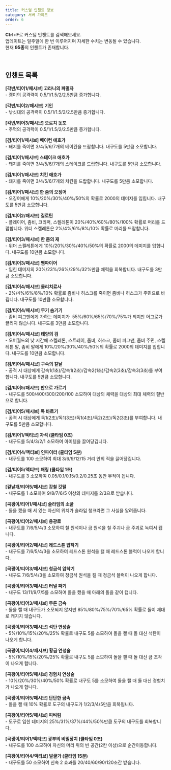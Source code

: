 ```yaml
---
title: 커스텀 인챈트 정보
category: 서버 가이드
order: 6
---
```


**Ctrl+F**로 커스텀 인챈트를 검색해보세요.<br>업데이트는 일주일에 한 번 이루어지며 자세한 수치는 변동될 수 있습니다.<br>현재 **95종**의 인챈트가 존재합니다.

&nbsp;

## 인챈트 목록

**\[각반/티어1/패시브\] 고라니의 파멸자**<br>\- 괭이의 공격력이 0.5/1/1.5/2/2.5만큼 증가합니다.

**\[각반/티어2/패시브\] 기인**<br>\- 낚싯대의 공격력이 0.5/1/1.5/2/2.5만큼 증가합니다.

**\[각반/티어3/패시브\] 오로치 돗포**<br>\- 주먹의 공격력이 0.5/1/1.5/2/2.5만큼 증가합니다.

**\[검/티어1/패시브\] 베이컨 애호가**<br>\- 돼지를 죽이면 3/4/5/6/7개의 베이컨을 드랍합니다. 내구도를 5만큼 소모합니다.

**\[검/티어1/패시브\] 스테이크 애호가**<br>\- 돼지를 죽이면 3/4/5/6/7개의 스테이크를 드랍합니다. 내구도를 5만큼 소모합니다.

**\[검/티어1/패시브\] 치킨 애호가**<br>\- 돼지를 죽이면 3/4/5/6/7개의 치킨을 드랍합니다. 내구도를 5만큼 소모합니다.

**\[검/티어1/패시브\] 한 줌의 오징어**<br>\- 오징어에게 10%/20%/30%/40%/50%의 확률로 2000의 데미지를 입힙니다. 내구도를 5만큼 소모합니다.

**\[검/티어2/패시브\] 길로틴**<br>\- 플레이어, 좀비, 크리퍼, 스켈레톤이 20%/40%/60%/80%/100% 확률로 머리를 드랍합니다. 위더 스켈레톤은 2%/4%/6%/8%/10% 확률로 머리를 드랍합니다.

**\[검/티어3/패시브\] 한 줌의 재**<br>\- 위더 스켈레톤에게 10%/20%/30%/40%/50%의 확률로 2000의 데미지를 입힙니다. 내구도를 10만큼 소모합니다.

**\[검/티어3/패시브\] 뱀파이어**<br>\- 입힌 데미지의 20%/23%/26%/29%/32%만큼 체력을 회복합니다. 내구도를 3만큼 소모합니다.

**\[검/티어4/패시브\] 물리치료사**<br>\- 2%/4%/6%/8%/10% 확률로 좀비나 허스크를 죽이면 좀비나 허스크가 주민으로 바뀝니다. 내구도를 10만큼 소모합니다.

**\[검/티어4/패시브\] 무기 숨기기**<br>\- 좀비 피그맨에게 가하는 데미지가&nbsp; 55%/60%/65%/70%/75%가 되지만 어그로가 끌리지 않습니다. 내구도를 3만큼 소모합니다.

**\[검/티어4/패시브\] 태양의 검**<br>\- 오버월드의 낮 시간에 스켈레톤, 스트레이, 좀비, 허스크, 좀비 피그맨, 좀비 주민, 스켈레톤 말, 좀비 말에게 10%/20%/30%/40%/50%의 확률로 2000의 데미지를 입힙니다. 내구도를 10만큼 소모합니다.

**\[검/티어4/패시브\] 구속의 칼날**<br>\- 공격 시 대상에게 감속1(1초)/감속1(2초)/감속2(1초)/감속2(3초)/감속3(3초)를 부여합니다. 내구도를 5만큼 소모합니다.

**\[검/티어5/패시브\] 반으로 가르기**<br>\- 내구도를 500/400/300/200/100 소모하여 대상의 체력을 대상의 최대 체력의 절반으로 합니다.

**\[검/티어5/패시브\] 독 바르기**<br>\- 공격 시 대상에게 독1(2초)/독1(3초)/독1(4초)/독2(2초)/독2(3초)를 부여합니다. 내구도를 5만큼 소모합니다.

**\[검/티어1/액티브\] 자석 (쿨타임 0초)**<br>\- 내구도를 5/4/3/2/1 소모하여 아이템을 끌어당깁니다.

**\[검/티어4/액티브\] 인파이터 (쿨타임 5분)**<br>\- 내구도를 100 소모하여 최대 3/6/9/12/15 거리 안의 적을 끌어당깁니다.

**\[검/티어5/액티브\] 패링 (쿨타임 1초)**<br>\- 내구도를 3 소모하여 0.05/0.1/0.15/0.2/0.25초 동안 무적이 됩니다.

**\[겉날개/티어5/패시브\] 강철 깃털**<br>\- 내구도를 1 소모하여 9/8/7/6/5 이상의 데미지를 2/3으로 받습니다.

**\[곡괭이/티어1/패시브\] 슬라임의 소굴**<br>\- 돌을 캤을 때 서 있는 자신의 위치가 슬라임 청크라면 그 사실을 알려줍니다.

**\[곡괭이/티어2/패시브\] 용광로**<br>\- 내구도를 7/6/5/4/3 소모하여 철 원석이나 금 원석을 철 주괴나 금 주괴로 녹여서 캡니다.

**\[곡괭이/티어2/패시브\] 레드스톤 압착기**<br>\- 내구도를 7/6/5/4/3을 소모하여 레드스톤 원석을 캘 때 레드스톤 블럭이 나오게 합니다.

**\[곡괭이/티어3/패시브\] 청금석 압착기**<br>\- 내구도 7/6/5/4/3을 소모하여 청금석 원석을 캘 때 청금석 블럭이 나오게 합니다.

**\[곡괭이/티어3/패시브\] 터널 파기**<br>\- 내구도 13/11/9/7/5를 소모하여 돌을 캤을 때 아래의 돌을 같이 캡니다.

**\[곡괭이/티어3/패시브\] 무른 금속**<br>\- 돌을 캘 때 내구도가 소모되지 않지만 85%/80%/75%/70%/65% 확률로 돌이 제대로 캐지지 않습니다.

**\[곡괭이/티어3/패시브\] 석탄 연성술**<br>\- 5%/10%/15%/20%/25% 확률로 내구도 5를 소모하여 돌을 캘 때 돌 대신 석탄이 나오게 합니다.

**\[곡괭이/티어4/패시브\] 황금 연성술**<br>\- 5%/10%/15%/20%/25% 확률로 내구도 5를 소모하여 돌을 캘 때 돌 대신 금 조각이 나오게 합니다.

**\[곡괭이/티어5/패시브\] 경험치 연성술**<br>\- 10%/20%/30%/40%/50% 확률로 내구도 5를 소모하여 돌을 캘 때 돌 대신 경험치가 나오게 합니다.

**\[곡괭이/티어5/패시브\] 단단한 금속**<br>\- 돌을 캘 때 10% 확률로 도구의 내구도가 1/2/3/4/5만큼 회복됩니다.

**\[곡괭이/티어5/패시브\] 피벼림**<br>\- 도구로 입힌 데미지의 25%/31%/37%/44%/50%만큼 도구의 내구도를 회복합니다.

**\[곡괭이/티어1/액티브\] 광부의 비밀장치 (쿨타임 0초)**<br>\- 내구도를 100 소모하여 자신의 머리 위의 빈 공간(2칸 이상)으로 순간이동합니다.

**\[곡괭이/티어4/액티브\] 발굴가 (쿨타임 15분)**<br>\- 내구도를 50 소모하여 신속 2 효과를 20/40/60/90/120초간 받습니다.